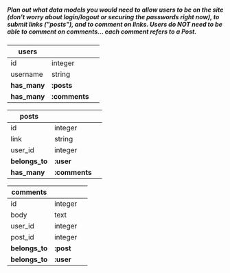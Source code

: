 ##### Plan out what data models you would need to allow users to be on the site (don't worry about login/logout or securing the passwords right now), to submit links ("posts"), and to comment on links. Users do NOT need to be able to comment on comments... each comment refers to a Post.

| users | | |
--- | --- | ---
id | integer
username | string
**has_many** | **:posts**
**has_many** | **:comments**

| posts | | |
--- | --- | ---
id | integer
link | string
user_id | integer
**belongs_to** | **:user**
**has_many** | **:comments**

| comments | | |
--- | --- | ---
id | integer
body | text
user_id | integer
post_id | integer
**belongs_to** | **:post**
**belongs_to** | **:user**
